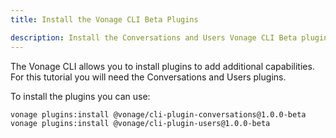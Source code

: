 ```yaml
---
title: Install the Vonage CLI Beta Plugins

description: Install the Conversations and Users Vonage CLI Beta plugins
---
```


The Vonage CLI allows you to install plugins to add additional capabilities. For this tutorial you will need the Conversations and Users plugins.

To install the plugins you can use:

``` shell
vonage plugins:install @vonage/cli-plugin-conversations@1.0.0-beta
vonage plugins:install @vonage/cli-plugin-users@1.0.0-beta
```